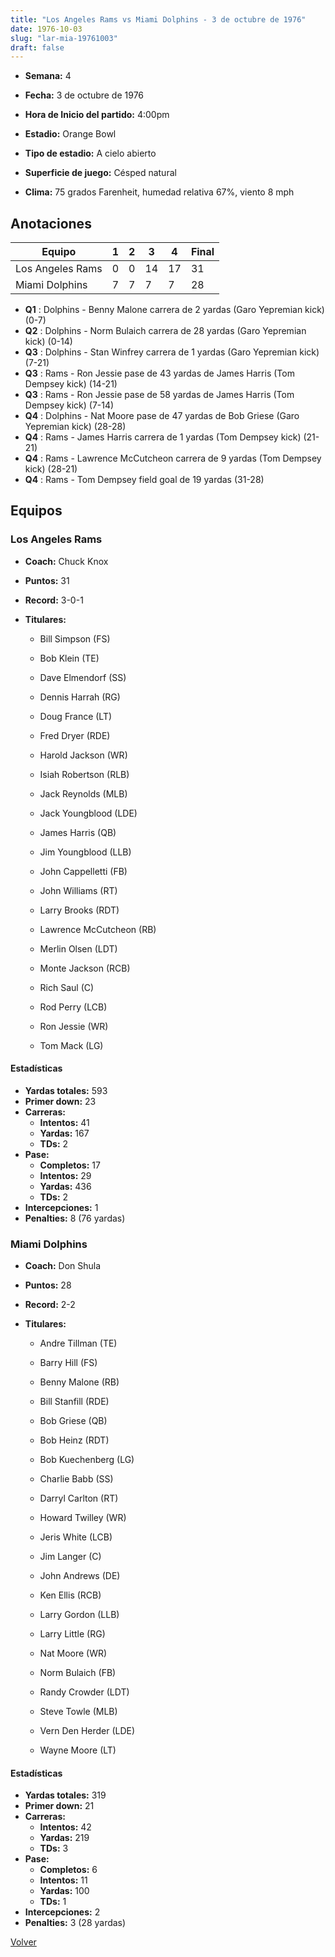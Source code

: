 ```yaml
---
title: "Los Angeles Rams vs Miami Dolphins - 3 de octubre de 1976"
date: 1976-10-03
slug: "lar-mia-19761003"
draft: false
---
```


* **Semana:** 4
* **Fecha:** 3 de octubre de 1976

* **Hora de Inicio del partido:** 4:00pm
* **Estadio:** Orange Bowl
* **Tipo de estadio:** A cielo abierto
* **Superficie de juego:** Césped natural
* **Clima:** 75 grados Farenheit, humedad relativa 67%, viento 8 mph





## Anotaciones
| Equipo | 1 | 2 | 3 | 4 | Final |
|--------|---|---|---|---|-------|
| Los Angeles Rams  | 0 | 0 | 14 | 17  | 31 |
| Miami Dolphins  | 7 | 7 | 7 | 7  | 28 |
* **Q1** : Dolphins - Benny Malone carrera de 2 yardas (Garo Yepremian kick) (0-7)
* **Q2** : Dolphins - Norm Bulaich carrera de 28 yardas (Garo Yepremian kick) (0-14)
* **Q3** : Dolphins - Stan Winfrey carrera de 1 yardas (Garo Yepremian kick) (7-21)
* **Q3** : Rams - Ron Jessie pase de 43 yardas de James Harris (Tom Dempsey kick) (14-21)
* **Q3** : Rams - Ron Jessie pase de 58 yardas de James Harris (Tom Dempsey kick) (7-14)
* **Q4** : Dolphins - Nat Moore pase de 47 yardas de Bob Griese (Garo Yepremian kick) (28-28)
* **Q4** : Rams - James Harris carrera de 1 yardas (Tom Dempsey kick) (21-21)
* **Q4** : Rams - Lawrence McCutcheon carrera de 9 yardas (Tom Dempsey kick) (28-21)
* **Q4** : Rams - Tom Dempsey field goal de 19 yardas (31-28)


## Equipos


### Los Angeles Rams
* **Coach:** Chuck Knox
* **Puntos:** 31
* **Record:** 3-0-1
* **Titulares:** 

  * Bill Simpson (FS) 

  * Bob Klein (TE) 

  * Dave Elmendorf (SS) 

  * Dennis Harrah (RG) 

  * Doug France (LT) 

  * Fred Dryer (RDE) 

  * Harold Jackson (WR) 

  * Isiah Robertson (RLB) 

  * Jack Reynolds (MLB) 

  * Jack Youngblood (LDE) 

  * James Harris (QB) 

  * Jim Youngblood (LLB) 

  * John Cappelletti (FB) 

  * John Williams (RT) 

  * Larry Brooks (RDT) 

  * Lawrence McCutcheon (RB) 

  * Merlin Olsen (LDT) 

  * Monte Jackson (RCB) 

  * Rich Saul (C) 

  * Rod Perry (LCB) 

  * Ron Jessie (WR) 

  * Tom Mack (LG) 

#### Estadísticas
* **Yardas totales:** 593
* **Primer down:** 23
* **Carreras:**
  * **Intentos:** 41
  * **Yardas:** 167
  * **TDs:** 2
* **Pase:**
  * **Completos:** 17
  * **Intentos:** 29
  * **Yardas:** 436
  * **TDs:** 2
* **Intercepciones:** 1
* **Penalties:** 8 (76 yardas)

### Miami Dolphins
* **Coach:** Don Shula
* **Puntos:** 28
* **Record:** 2-2
* **Titulares:** 

  * Andre Tillman (TE) 

  * Barry Hill (FS) 

  * Benny Malone (RB) 

  * Bill Stanfill (RDE) 

  * Bob Griese (QB) 

  * Bob Heinz (RDT) 

  * Bob Kuechenberg (LG) 

  * Charlie Babb (SS) 

  * Darryl Carlton (RT) 

  * Howard Twilley (WR) 

  * Jeris White (LCB) 

  * Jim Langer (C) 

  * John Andrews (DE) 

  * Ken Ellis (RCB) 

  * Larry Gordon (LLB) 

  * Larry Little (RG) 

  * Nat Moore (WR) 

  * Norm Bulaich (FB) 

  * Randy Crowder (LDT) 

  * Steve Towle (MLB) 

  * Vern Den Herder (LDE) 

  * Wayne Moore (LT) 

#### Estadísticas
* **Yardas totales:** 319
* **Primer down:** 21
* **Carreras:**
  * **Intentos:** 42
  * **Yardas:** 219
  * **TDs:** 3
* **Pase:**
  * **Completos:** 6
  * **Intentos:** 11
  * **Yardas:** 100
  * **TDs:** 1
* **Intercepciones:** 2
* **Penalties:** 3 (28 yardas)


[Volver](/historia/1976)
